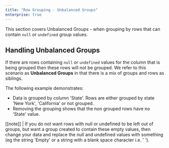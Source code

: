 ```yaml
---
title: "Row Grouping - Unbalanced Groups"
enterprise: true
---
```


This section covers Unbalanced Groups - when grouping by rows that can contain `null` or `undefined` group values.  

## Handling Unbalanced Groups

If there are rows containing `null` or `undefined` values for the column that is being grouped then these rows will not 
be grouped. We refer to this scenario as **Unbalanced Groups** in that there is a mix of groups and rows as siblings. 

The following example demonstrates:

- Data is grouped by column 'State'. Rows are either grouped by state 'New York', 'California' or not grouped.
- Removing the grouping shows that the non grouped rows have no 'State' value.

<grid-example title='Unbalanced Groups' name='unbalanced-groups' type='mixed' options='{ "enterprise": true, "exampleHeight": 570, "modules": ["clientside", "rowgrouping"] }'></grid-example>

[[note]]
| If you do not want rows with null or undefined to be left out of groups, but want a group created to contain these empty values, then change your data and replace the null and undefined values with something (eg the string 'Empty' or a string with a blank space character i.e. ' ').

